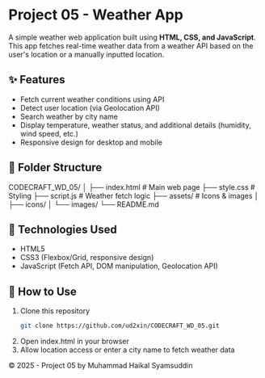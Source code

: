 # Project 05 - Weather App

A simple weather web application built using **HTML, CSS, and JavaScript**.  
This app fetches real-time weather data from a weather API based on the user's location or a manually inputted location.  

## ✨ Features
- Fetch current weather conditions using API  
- Detect user location (via Geolocation API)  
- Search weather by city name  
- Display temperature, weather status, and additional details (humidity, wind speed, etc.)  
- Responsive design for desktop and mobile  

## 📂 Folder Structure
CODECRAFT_WD_05/
│
├── index.html # Main web page
├── style.css # Styling
├── script.js # Weather fetch logic
├── assets/ # Icons & images
│ ├── icons/
│ └── images/
└── README.md


## 🔧 Technologies Used
- HTML5  
- CSS3 (Flexbox/Grid, responsive design)  
- JavaScript (Fetch API, DOM manipulation, Geolocation API)  

## 🚀 How to Use
1. Clone this repository  
   ```bash
   git clone https://github.com/ud2xin/CODECRAFT_WD_05.git
2. Open index.html in your browser
3. Allow location access or enter a city name to fetch weather data

© 2025 - Project 05 by Muhammad Haikal Syamsuddin
